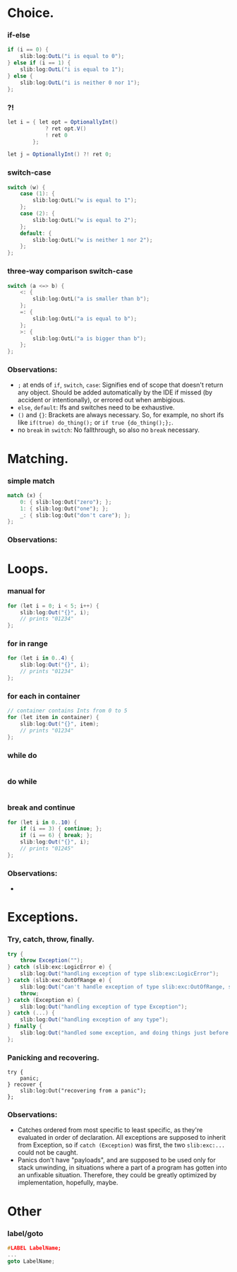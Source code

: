 # Choice.
### if-else
```c#
if (i == 0) {
    slib:log:OutL("i is equal to 0");
} else if (i == 1) {
    slib:log:OutL("i is equal to 1");
} else {
    slib:log:OutL("i is neither 0 nor 1");
};
```

### ?!
```c#
let i = { let opt = OptionallyInt()
            ? ret opt.V()
            ! ret 0
        };

let j = OptionallyInt() ?! ret 0;
```

### switch-case
```cpp
switch (w) {
    case (1): {
        slib:log:OutL("w is equal to 1");
    };
    case (2): {
        slib:log:OutL("w is equal to 2");
    };
    default: {
        slib:log:OutL("w is neither 1 nor 2");
    };
};
```

### three-way comparison switch-case
```cpp
switch (a <=> b) {
    <: {
        slib:log:OutL("a is smaller than b");
    };
    =: {
        slib:log:OutL("a is equal to b");
    };
    >: {
        slib:log:OutL("a is bigger than b");
    };
};
```

### Observations:
- `;` at ends of `if`, `switch`, `case`: Signifies end of scope that doesn't return any object. Should be added automatically by the IDE if missed (by accident or intentionally), or errored out when ambigious.
- `else`, `default`: Ifs and switches need to be exhaustive.
- `()` and `{}`: Brackets are always necessary. So, for example, no short ifs like `if(true) do_thing();` or `if true {do_thing();};`.
- no `break` in `switch`: No fallthrough, so also no `break` necessary.

# Matching.
### simple match
```rust
match (x) {
    0: { slib:log:Out("zero"); };
    1: { slib:log:Out("one"); };
    _: { slib:log:Out("don't care"); };
};
```

### Observations:


# Loops.
### manual for
```c#
for (let i = 0; i < 5; i++) {
    slib:log:Out("{}", i);
    // prints "01234"
};
```

### for in range
```c#
for (let i in 0..4) {
    slib:log:Out("{}", i);
    // prints "01234"
};
```

### for each in container
```c#
// container contains Ints from 0 to 5
for (let item in container) {
    slib:log:Out("{}", item);
    // prints "01234"
};
```

### while do
```c#

```

### do while
```c#

```

### break and continue
```c#
for (let i in 0..10) {
    if (i == 3) { continue; };
    if (i == 6) { break; };
    slib:log:Out("{}", i);
    // prints "01245"
};
```

### Observations:
-


# Exceptions.
### Try, catch, throw, finally.
```c#
try {
    throw Exception("");
} catch (slib:exc:LogicError e) {
    slib:log:Out("handling exception of type slib:exc:LogicError");
} catch (slib:exc:OutOfRange e) {
    slib:log:Out("can't handle exception of type slib:exc:OutOfRange, so rethrowing so it can be handled by the previous scope");
    throw;
} catch (Exception e) {
    slib:log:Out("handling exception of type Exception");
} catch (...) {
    slib:log:Out("handling exception of any type");
} finally {
    slib:log:Out("handled some exception, and doing things just before leaving the try scope");
};
```

### Panicking and recovering.
```
try {
    panic;
} recover {
    slib:log:Out("recovering from a panic");
};
```

### Observations:
- Catches ordered from most specific to least specific, as they're evaluated in order of declaration. All exceptions are supposed to inherit from Exception, so if `catch (Exception)` was first, the two `slib:exc:...` could not be caught.
- Panics don't have "payloads", and are supposed to be used only for stack unwinding, in situations where a part of a program has gotten into an unfixable situation. Therefore, they could be greatly optimized by implementation, hopefully, maybe.

# Other
### label/goto
```cpp
#LABEL LabelName;
...
goto LabelName;
```

